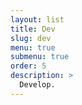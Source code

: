 ```yaml
---
layout: list
title: Dev
slug: dev
menu: true
submenu: true
order: 5
description: >
  Develop.
---
```

